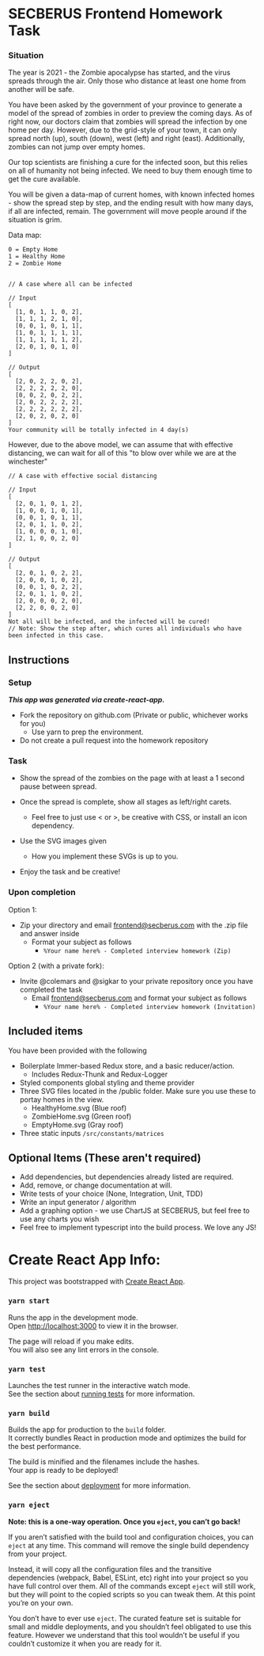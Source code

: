 # SECBERUS Frontend Homework Task

### Situation
The year is 2021 - the Zombie apocalypse has started, and the virus spreads through the air. Only those who distance at least one home from another will be safe.

You have been asked by the government of your province to generate a model of the spread of zombies in order to preview the coming days. As of right now, our doctors claim that zombies will spread the infection by one home per day. However, due to the grid-style of your town, it can only spread north (up), south (down), west (left) and right (east). Additionally, zombies can not jump over empty homes.

Our top scientists are finishing a cure for the infected soon, but this relies on all of humanity not being infected. We need to buy them enough time to get the cure available.

You will be given a data-map of current homes, with known infected homes - show the spread step by step, and the ending result with how many days, if all are infected, remain. The government will move people around if the situation is grim.

Data map:
```
0 = Empty Home
1 = Healthy Home
2 = Zombie Home
```

```

// A case where all can be infected

// Input
[
  [1, 0, 1, 1, 0, 2],
  [1, 1, 1, 2, 1, 0],
  [0, 0, 1, 0, 1, 1],
  [1, 0, 1, 1, 1, 1],
  [1, 1, 1, 1, 1, 2],
  [2, 0, 1, 0, 1, 0]
]

// Output
[
  [2, 0, 2, 2, 0, 2],
  [2, 2, 2, 2, 2, 0],
  [0, 0, 2, 0, 2, 2],
  [2, 0, 2, 2, 2, 2],
  [2, 2, 2, 2, 2, 2],
  [2, 0, 2, 0, 2, 0]
]
Your community will be totally infected in 4 day(s)
```

However, due to the above model, we can assume that with effective distancing, we can wait for all of this "to blow over while we are at the winchester"
```
// A case with effective social distancing

// Input
[
  [2, 0, 1, 0, 1, 2],
  [1, 0, 0, 1, 0, 1],
  [0, 0, 1, 0, 1, 1],
  [2, 0, 1, 1, 0, 2],
  [1, 0, 0, 0, 1, 0],
  [2, 1, 0, 0, 2, 0]
]

// Output
[
  [2, 0, 1, 0, 2, 2],
  [2, 0, 0, 1, 0, 2],
  [0, 0, 1, 0, 2, 2],
  [2, 0, 1, 1, 0, 2],
  [2, 0, 0, 0, 2, 0],
  [2, 2, 0, 0, 2, 0]
]
Not all will be infected, and the infected will be cured!
// Note: Show the step after, which cures all individuals who have been infected in this case.
```

## Instructions
### Setup
***This app was generated via create-react-app.***
- Fork the repository on github.com (Private or public, whichever works for you)
  - Use yarn to prep the environment.
- Do not create a pull request into the homework repository

### Task
- Show the spread of the zombies on the page with at least a 1 second pause between spread.
- Once the spread is complete, show all stages as left/right carets.
  - Feel free to just use < or >, be creative with CSS, or install an icon dependency.

- Use the SVG images given
  - How you implement these SVGs is up to you.

- Enjoy the task and be creative!

### Upon completion
Option 1:
- Zip your directory and email frontend@secberus.com with the .zip file and answer inside
  - Format your subject as follows
    - `%Your name here% - Completed interview homework (Zip)`

Option 2 (with a private fork):
- Invite @colemars and @sigkar to your private repository once you have completed the task
  - Email frontend@secberus.com and format your subject as follows
    - `%Your name here% - Completed interview homework (Invitation)`

## Included items
You have been provided with the following
- Boilerplate Immer-based Redux store, and a basic reducer/action.
  - Includes Redux-Thunk and Redux-Logger
- Styled components global styling and theme provider
- Three SVG files located in the /public folder. Make sure you use these to portay homes in the view. 
  - HealthyHome.svg (Blue roof)
  - ZombieHome.svg (Green roof)
  - EmptyHome.svg (Gray roof)
- Three static inputs `/src/constants/matrices`

## Optional Items (These aren't required)
- Add dependencies, but dependencies already listed are required.
- Add, remove, or change documentation at will.
- Write tests of your choice (None, Integration, Unit, TDD)
- Write an input generator / algorithm
- Add a graphing option - we use ChartJS at SECBERUS, but feel free to use any charts you wish
- Feel free to implement typescript into the build process. We love any JS!

# Create React App Info:

This project was bootstrapped with [Create React App](https://github.com/facebook/create-react-app).

### `yarn start`

Runs the app in the development mode.<br />
Open [http://localhost:3000](http://localhost:3000) to view it in the browser.

The page will reload if you make edits.<br />
You will also see any lint errors in the console.

### `yarn test`

Launches the test runner in the interactive watch mode.<br />
See the section about [running tests](https://facebook.github.io/create-react-app/docs/running-tests) for more information.

### `yarn build`

Builds the app for production to the `build` folder.<br />
It correctly bundles React in production mode and optimizes the build for the best performance.

The build is minified and the filenames include the hashes.<br />
Your app is ready to be deployed!

See the section about [deployment](https://facebook.github.io/create-react-app/docs/deployment) for more information.

### `yarn eject`

**Note: this is a one-way operation. Once you `eject`, you can’t go back!**

If you aren’t satisfied with the build tool and configuration choices, you can `eject` at any time. This command will remove the single build dependency from your project.

Instead, it will copy all the configuration files and the transitive dependencies (webpack, Babel, ESLint, etc) right into your project so you have full control over them. All of the commands except `eject` will still work, but they will point to the copied scripts so you can tweak them. At this point you’re on your own.

You don’t have to ever use `eject`. The curated feature set is suitable for small and middle deployments, and you shouldn’t feel obligated to use this feature. However we understand that this tool wouldn’t be useful if you couldn’t customize it when you are ready for it.
